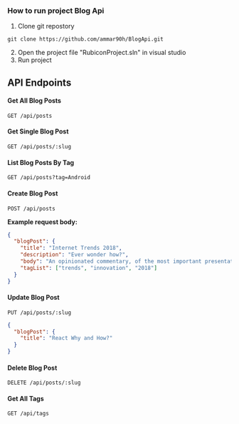 ﻿### How to run project Blog Api
1. Clone git repostory
```shell
git clone https://github.com/ammar90h/BlogApi.git
```
2. Open the project file "RubiconProject.sln" in visual studio
3.  Run project

## API Endpoints

#### Get All Blog Posts
```shell
GET /api/posts
```

#### Get Single Blog Post
```shell
GET /api/posts/:slug
```

#### List Blog Posts By Tag
```shell
GET /api/posts?tag=Android
```

#### Create Blog Post
```shell
POST /api/posts
```
**Example request body:**
```json
{
  "blogPost": {
    "title": "Internet Trends 2018",
    "description": "Ever wonder how?",
    "body": "An opinionated commentary, of the most important presentation of the year",
    "tagList": ["trends", "innovation", "2018"]
  }
}
```

#### Update Blog Post
```shell
PUT /api/posts/:slug
```
```json
{
  "blogPost": {
    "title": "React Why and How?"
  }
}
```

#### Delete Blog Post
```shell
DELETE /api/posts/:slug
```

#### Get All Tags
```shell
GET /api/tags
```